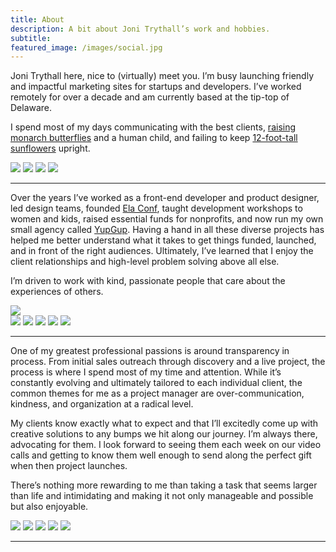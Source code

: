 ```yaml
---
title: About
description: A bit about Joni Trythall’s work and hobbies.
subtitle:
featured_image: /images/social.jpg
---
```


Joni Trythall here, nice to (virtually) meet you. I’m busy launching friendly and impactful marketing sites for startups and developers. I’ve worked remotely for over a decade and am currently based at the tip-top of Delaware.

I spend most of my days communicating with the best clients, [raising monarch butterflies](https://twitter.com/JoniTrythall/status/1291075100570202112) and a human child, and failing to keep [12-foot-tall sunflowers](https://twitter.com/JoniTrythall/status/1286776528651649025) upright.

<div class="gallery" data-columns="1">
	<img src="/images/about/joni.JPG">
	<img src="/images/about/joni2.jpg">
  <img src="/images/about/joni3.jpg">
	<img src="/images/about/office.jpg">
</div>

---
Over the years I’ve worked as a front-end developer and product designer, led design teams, founded [Ela Conf](https://elaconf.github.io/), taught development workshops to women and kids, raised essential funds for nonprofits, and now run my own small agency called [YupGup](https://yupgup.com/). Having a hand in all these diverse projects has helped me better understand what it takes to get things funded, launched, and in front of the right audiences. Ultimately, I’ve learned that I enjoy the client relationships and high-level problem solving above all else.   

I’m driven to work with kind, passionate people that care about the experiences of others.

<img src="/images/about/embrace-site.png">
<div class="gallery" data-columns="2">
  <img src="/images/about/embrace-style.png">
  <img src="/images/about/embrace-icons.png">
  <img src="/images/about/react-shirt.png">
  <img src="/images/about/react-site.png">
	<img src="/images/about/cfe-preview.jpg">
</div>

---

One of my greatest professional passions is around transparency in process. From initial sales outreach through discovery and a live project, the process is where I spend most of my time and attention. While it’s constantly evolving and ultimately tailored to each individual client, the common themes for me as a project manager are over-communication, kindness, and organization at a radical level.  

My clients know exactly what to expect and that I’ll excitedly come up with creative solutions to any bumps we hit along our journey. I’m always there, advocating for them. I look forward to seeing them each week on our video calls and getting to know them well enough to send along the perfect gift when then project launches.

There’s nothing more rewarding to me than taking a task that seems larger than life and intimidating and making it not only manageable and possible but also enjoyable.

<div class="gallery" data-columns="2">
  <img src="/images/about/process.png">
  <img src="/images/about/goals.png">
  <img src="/images/about/scope.png">
	<img src="/images/about/books.JPG">
  <img src="/images/about/home-intro.png">
</div>

---
<!--
## Around the Interwebs
I get myself into too many weird things. Here’s a sampling:
<ul>
  <li class="about-list-link"><a href="https://www.colorcovey.xyz/">Color Covey   <svg width="15" height="15" viewBox="0 0 21 22" fill="none">
        <path class="social-arrow" d="M2 19.3749L19 2.37488H7.50477" stroke="#BAB9E6" stroke-width="3" stroke-linecap="round" stroke-linejoin="round"></path>
        <path class="social-arrow" d="M1.99989 19.375L18.9999 2.37498L18.9999 13.8702" stroke="#BAB9E6" stroke-width="3" stroke-linecap="round" stroke-linejoin="round"></path>
        </svg></a>
  </li>
  <li class="about-list-link"><a href="https://www.jellyjabber.com/">Jelly Jabber   <svg width="15" height="15" viewBox="0 0 21 22" fill="none">
        <path class="social-arrow" d="M2 19.3749L19 2.37488H7.50477" stroke="#BAB9E6" stroke-width="3" stroke-linecap="round" stroke-linejoin="round"></path>
        <path class="social-arrow" d="M1.99989 19.375L18.9999 2.37498L18.9999 13.8702" stroke="#BAB9E6" stroke-width="3" stroke-linecap="round" stroke-linejoin="round"></path>
        </svg></a>
  </li>
  <li class="about-list-link"><a href="https://www.instagram.com/windowbox.club/">Window Box Club   <svg width="15" height="15" viewBox="0 0 21 22" fill="none">
        <path class="social-arrow" d="M2 19.3749L19 2.37488H7.50477" stroke="#BAB9E6" stroke-width="3" stroke-linecap="round" stroke-linejoin="round"></path>
        <path class="social-arrow" d="M1.99989 19.375L18.9999 2.37498L18.9999 13.8702" stroke="#BAB9E6" stroke-width="3" stroke-linecap="round" stroke-linejoin="round"></path>
        </svg></a>
  </li>
  <li class="about-list-link"><a href="https://www.bolognaandben.com/">Bologna and Ben   <svg width="15" height="15" viewBox="0 0 21 22" fill="none">
        <path class="social-arrow" d="M2 19.3749L19 2.37488H7.50477" stroke="#BAB9E6" stroke-width="3" stroke-linecap="round" stroke-linejoin="round"></path>
        <path class="social-arrow" d="M1.99989 19.375L18.9999 2.37498L18.9999 13.8702" stroke="#BAB9E6" stroke-width="3" stroke-linecap="round" stroke-linejoin="round"></path>
        </svg></a>
  </li>
  <li class="about-list-link"><a href="https://apickypig.com/">A Picky Pig   <svg width="15" height="15" viewBox="0 0 21 22" fill="none">
        <path class="social-arrow" d="M2 19.3749L19 2.37488H7.50477" stroke="#BAB9E6" stroke-width="3" stroke-linecap="round" stroke-linejoin="round"></path>
        <path class="social-arrow" d="M1.99989 19.375L18.9999 2.37498L18.9999 13.8702" stroke="#BAB9E6" stroke-width="3" stroke-linecap="round" stroke-linejoin="round"></path>
        </svg></a>
  </li>
  <li class="about-list-link"><a href="https://caterpillars.yupgup.com/">Caterpillar Club   <svg width="15" height="15" viewBox="0 0 21 22" fill="none">
        <path class="social-arrow" d="M2 19.3749L19 2.37488H7.50477" stroke="#BAB9E6" stroke-width="3" stroke-linecap="round" stroke-linejoin="round"></path>
        <path class="social-arrow" d="M1.99989 19.375L18.9999 2.37498L18.9999 13.8702" stroke="#BAB9E6" stroke-width="3" stroke-linecap="round" stroke-linejoin="round"></path>
        </svg></a>
  </li>
</ul>


<p><a
  href="https://jonitrythall.com/content/joni-resume.pdf"
  class="button button--large">View resume</a></p>

	---  -->
